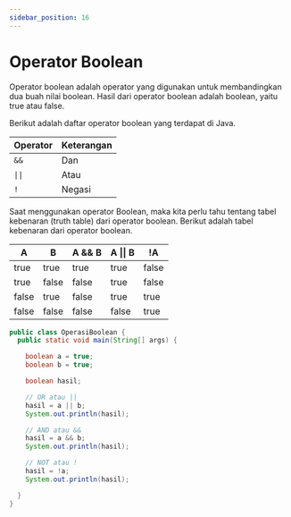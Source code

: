 ```yaml
---
sidebar_position: 16
---
```


# Operator Boolean

Operator boolean adalah operator yang digunakan untuk membandingkan dua buah nilai boolean. Hasil dari operator boolean
adalah boolean, yaitu true atau false.

Berikut adalah daftar operator boolean yang terdapat di Java.

| Operator | Keterangan |
|----------|------------|
| `&&`     | Dan        |
| `\|\|`   | Atau       |
| `!`      | Negasi     |

Saat menggunakan operator Boolean, maka kita perlu tahu tentang tabel kebenaran (truth table) dari operator boolean.
Berikut adalah tabel kebenaran dari operator boolean.

| A     | B     | A && B | A \|\| B | !A    |
|-------|-------|--------|----------|-------|
| true  | true  | true   | true     | false |
| true  | false | false  | true     | false |
| false | true  | false  | true     | true  |
| false | false | false  | false    | true  |

```java title="OperasiBoolean.java"
public class OperasiBoolean {
  public static void main(String[] args) {

    boolean a = true;
    boolean b = true;

    boolean hasil;

    // OR atau ||
    hasil = a || b;
    System.out.println(hasil);

    // AND atau &&
    hasil = a && b;
    System.out.println(hasil);

    // NOT atau !
    hasil = !a;
    System.out.println(hasil);

  }
}
```
